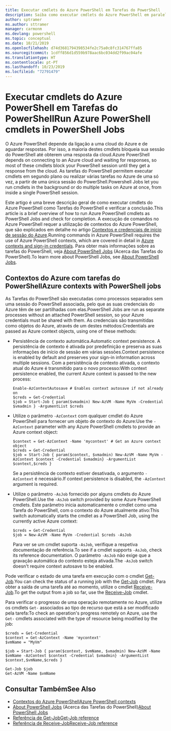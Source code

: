 ```yaml
---
title: Executar cmdlets do Azure PowerShell em Tarefas do PowerShell
description: Saiba como executar cmdlets do Azure PowerShell em paralelo ou como tarefas em segundo plano, com -AsJob e Start-Job.
author: sptramer
ms.author: sttramer
manager: carmonm
ms.devlang: powershell
ms.topic: conceptual
ms.date: 10/21/2019
ms.openlocfilehash: d74d3681794398534fe2c75a0c8fc314767ffa85
ms.sourcegitcommit: 1cdff856d1d559b978aac6bc034dd2f99ac04afe
ms.translationtype: HT
ms.contentlocale: pt-PT
ms.lasthandoff: 10/23/2019
ms.locfileid: "72791479"
---
```

# <a name="run-azure-powershell-cmdlets-in-powershell-jobs"></a><span data-ttu-id="fe635-103">Executar cmdlets do Azure PowerShell em Tarefas do PowerShell</span><span class="sxs-lookup"><span data-stu-id="fe635-103">Run Azure PowerShell cmdlets in PowerShell Jobs</span></span>

<span data-ttu-id="fe635-104">O Azure PowerShell depende da ligação a uma cloud do Azure e de aguardar respostas. Por isso, a maioria destes cmdlets bloqueia sua sessão do PowerShell até obterem uma resposta da cloud.</span><span class="sxs-lookup"><span data-stu-id="fe635-104">Azure PowerShell depends on connecting to an Azure cloud and waiting for responses, so most of these cmdlets block your PowerShell session until they get a response from the cloud.</span></span>
<span data-ttu-id="fe635-105">As tarefas do PowerShell permitem executar cmdlets em segundo plano ou realizar várias tarefas no Azure de uma só vez, a partir de uma única sessão do PowerShell.</span><span class="sxs-lookup"><span data-stu-id="fe635-105">Powershell Jobs let you run cmdlets in the background or do multiple tasks on Azure at once, from inside a single PowerShell session.</span></span>

<span data-ttu-id="fe635-106">Este artigo é uma breve descrição geral de como executar cmdlets do Azure PowerShell como Tarefas do PowerShell e verificar a conclusão.</span><span class="sxs-lookup"><span data-stu-id="fe635-106">This article is a brief overview of how to run Azure PowerShell cmdlets as PowerShell Jobs and check for completion.</span></span> <span data-ttu-id="fe635-107">A execução de comandos no Azure PowerShell requer a utilização de contextos do Azure PowerShell, que são explicados em detalhe no artigo [Contextos e credenciais de início de sessão do Azure](context-persistence.md).</span><span class="sxs-lookup"><span data-stu-id="fe635-107">Running commands in Azure PowerShell requires the use of Azure PowerShell contexts, which are covered in detail in [Azure contexts and sign-in credentials](context-persistence.md).</span></span>
<span data-ttu-id="fe635-108">Para obter mais informações sobre as tarefas do PowerShell, veja [About PowerShell Jobs](/powershell/module/microsoft.powershell.core/about/about_jobs) (Acerca das Tarefas do PowerShell).</span><span class="sxs-lookup"><span data-stu-id="fe635-108">To learn more about PowerShell Jobs, see [About PowerShell Jobs](/powershell/module/microsoft.powershell.core/about/about_jobs).</span></span>

## <a name="azure-contexts-with-powershell-jobs"></a><span data-ttu-id="fe635-109">Contextos do Azure com tarefas do PowerShell</span><span class="sxs-lookup"><span data-stu-id="fe635-109">Azure contexts with PowerShell jobs</span></span>

<span data-ttu-id="fe635-110">As Tarefas do PowerShell são executadas como processos separados sem uma sessão do PowerShell associada, pelo que as suas credenciais do Azure têm de ser partilhadas com elas.</span><span class="sxs-lookup"><span data-stu-id="fe635-110">PowerShell Jobs are run as separate processes without an attached PowerShell session, so your Azure credentials must be shared with them.</span></span> <span data-ttu-id="fe635-111">As credenciais são transmitidas como objetos do Azure, através de um destes métodos:</span><span class="sxs-lookup"><span data-stu-id="fe635-111">Credentials are passed as Azure context objects, using one of these methods:</span></span>

* <span data-ttu-id="fe635-112">Persistência de contexto automática.</span><span class="sxs-lookup"><span data-stu-id="fe635-112">Automatic context persistence.</span></span> <span data-ttu-id="fe635-113">A persistência de contexto é ativada por predefinição e preserva as suas informações de início de sessão em várias sessões.</span><span class="sxs-lookup"><span data-stu-id="fe635-113">Context persistence is enabled by default and preserves your sign-in information across multiple sessions.</span></span> <span data-ttu-id="fe635-114">Com a persistência de contexto ativada, o contexto atual do Azure é transmitido para o novo processo:</span><span class="sxs-lookup"><span data-stu-id="fe635-114">With context persistence enabled, the current Azure context is passed to the new process:</span></span>

  ```azurepowershell-interactive
  Enable-AzContextAutosave # Enables context autosave if not already on
  $creds = Get-Credential
  $job = Start-Job { param($vmadmin) New-AzVM -Name MyVm -Credential $vmadmin } -ArgumentList $creds
  ```

* <span data-ttu-id="fe635-115">Utilize o parâmetro `-AzContext` com qualquer cmdlet do Azure PowerShell para fornecer um objeto de contexto do Azure:</span><span class="sxs-lookup"><span data-stu-id="fe635-115">Use the `-AzContext` parameter with any Azure PowerShell cmdlets to provide an Azure context object:</span></span>

  ```azurepowershell-interactive
  $context = Get-AzContext -Name 'mycontext' # Get an Azure context object
  $creds = Get-Credential
  $job = Start-Job { param($context, $vmadmin) New-AzVM -Name MyVm -AzContext $context -Credential $vmadmin} -ArgumentList $context,$creds }
  ```

  <span data-ttu-id="fe635-116">Se a persistência de contexto estiver desativada, o argumento `-AzContext` é necessário.</span><span class="sxs-lookup"><span data-stu-id="fe635-116">If context persistence is disabled, the `-AzContext` argument is required.</span></span>

* <span data-ttu-id="fe635-117">Utilize o parâmetro `-AsJob` fornecido por alguns cmdlets do Azure PowerShell.</span><span class="sxs-lookup"><span data-stu-id="fe635-117">Use the `-AsJob` switch provided by some Azure PowerShell cmdlets.</span></span> <span data-ttu-id="fe635-118">Este parâmetro inicia automaticamente o cmdlet como uma Tarefa do PowerShell, com o contexto do Azure atualmente ativo:</span><span class="sxs-lookup"><span data-stu-id="fe635-118">This switch automatically starts the cmdlet as a PowerShell Job, using the currently active Azure context:</span></span>

  ```azurepowershell-interactive
  $creds = Get-Credential
  $job = New-AzVM -Name MyVm -Credential $creds -AsJob
  ```

  <span data-ttu-id="fe635-119">Para ver se um cmdlet suporta `-AsJob`, verifique a respetiva documentação de referência.</span><span class="sxs-lookup"><span data-stu-id="fe635-119">To see if a cmdlet supports `-AsJob`, check its reference documentation.</span></span> <span data-ttu-id="fe635-120">O parâmetro `-AsJob` não exige que a gravação automática do contexto esteja ativada.</span><span class="sxs-lookup"><span data-stu-id="fe635-120">The `-AsJob` switch doesn't require context autosave to be enabled.</span></span>

<span data-ttu-id="fe635-121">Pode verificar o estado de uma tarefa em execução com o cmdlet [Get-Job](/powershell/module/microsoft.powershell.core/get-job).</span><span class="sxs-lookup"><span data-stu-id="fe635-121">You can check the status of a running job with the [Get-Job](/powershell/module/microsoft.powershell.core/get-job) cmdlet.</span></span> <span data-ttu-id="fe635-122">Para obter a saída de uma tarefa até ao momento, utilize o cmdlet [Receive-Job](/powershell/module/microsoft.powershell.core/receive-job).</span><span class="sxs-lookup"><span data-stu-id="fe635-122">To get the output from a job so far, use the [Receive-Job](/powershell/module/microsoft.powershell.core/receive-job) cmdlet.</span></span>

<span data-ttu-id="fe635-123">Para verificar o progresso de uma operação remotamente no Azure, utilize os cmdlets `Get-` associados ao tipo de recurso que está a ser modificado pela tarefa:</span><span class="sxs-lookup"><span data-stu-id="fe635-123">To check an operation's progress remotely on Azure, use the `Get-` cmdlets associated with the type of resource being modified by the job:</span></span>

```azurepowershell-interactive
$creds = Get-Credential
$context = Get-AzContext -Name 'mycontext'
$vmName = "MyVm"

$job = Start-Job { param($context, $vmName, $vmadmin) New-AzVM -Name $vmName -AzContext $context -Credential $vmadmin} -ArgumentList $context,$vmName,$creds }

Get-Job $job
Get-AzVM -Name $vmName
```

## <a name="see-also"></a><span data-ttu-id="fe635-124">Consultar Também</span><span class="sxs-lookup"><span data-stu-id="fe635-124">See Also</span></span>

* [<span data-ttu-id="fe635-125">Contextos do Azure PowerShell</span><span class="sxs-lookup"><span data-stu-id="fe635-125">Azure PowerShell contexts</span></span>](context-persistence.md)
* <span data-ttu-id="fe635-126">[About PowerShell Jobs](/powershell/module/microsoft.powershell.core/about/about_jobs) (Acerca das Tarefas do PowerShell)</span><span class="sxs-lookup"><span data-stu-id="fe635-126">[About PowerShell Jobs](/powershell/module/microsoft.powershell.core/about/about_jobs)</span></span>
* [<span data-ttu-id="fe635-127">Referência de Get-Job</span><span class="sxs-lookup"><span data-stu-id="fe635-127">Get-Job reference</span></span>](/powershell/module/microsoft.powershell.core/get-job)
* [<span data-ttu-id="fe635-128">Referência de Receive-Job</span><span class="sxs-lookup"><span data-stu-id="fe635-128">Receive-Job reference</span></span>](/powershell/module/microsoft.powershell.core/receive-job)
